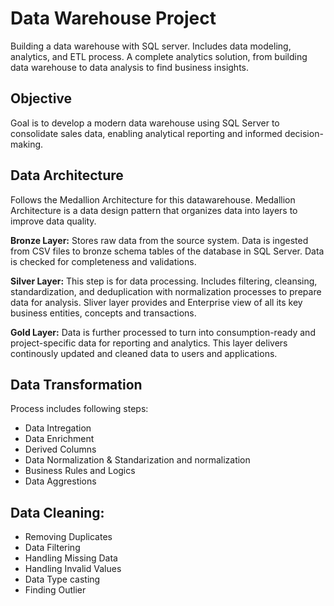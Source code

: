 # Data Warehouse Project

Building a data warehouse with SQL server. Includes data modeling, analytics, and ETL process. A complete analytics solution, from building data warehouse to data analysis to find business insights.

## Objective
Goal is to develop a modern data warehouse using SQL Server to consolidate sales data, enabling analytical reporting and informed decision-making.

## Data Architecture
Follows the Medallion Architecture for this datawarehouse. Medallion Architecture is a data design pattern that organizes data into layers to improve data quality.

**Bronze Layer:** Stores raw data from the source system. Data is ingested from CSV files to bronze schema tables of the database in SQL Server. Data is checked for completeness and validations.

**Silver Layer:** This step is for data processing. Includes filtering, cleansing, standardization, and deduplication with normalization processes to prepare data for analysis. Sliver layer provides and Enterprise view of all its key business entities, concepts and transactions. 

**Gold Layer:** Data is further processed to turn into consumption-ready and project-specific data for reporting and analytics. This layer delivers continously updated and cleaned data to users and applications.

## Data Transformation
Process includes following steps:
-	Data Intregation
-	Data Enrichment
-	Derived Columns 
-	Data Normalization & Standarization and normalization
-	Business Rules and Logics 
-	Data Aggrestions 

## Data Cleaning:
-	Removing Duplicates
-	Data Filtering 
-	Handling Missing Data
-	Handling Invalid Values 
-	Data Type casting 
-	Finding Outlier 



